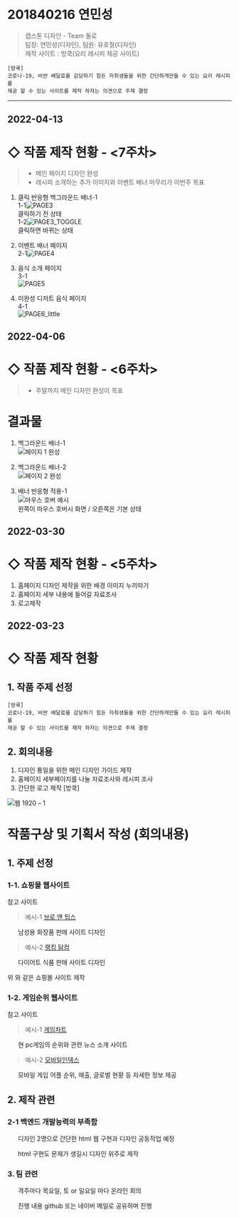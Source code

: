 
# 201840216 연민성
> 캡스톤 디자인 - Team 둘로  
> 팀장: 연민성(디자인), 팀원: 유호철(디자인)  
> 제작 사이트 : 방쿡(요리 레시피 제공 사이트)  

```
[방쿡]
코로나-19, 비싼 배달료를 감당하기 힘든 자취생들을 위한 간단하게만들 수 있는 요리 레시피를
제공 할 수 있는 사이트를 제작 하자는 의견으로 주제 결정

```


---
## 2022-04-13
# ◇ 작품 제작 현황 - <7주차>

>+ 메인 페이지 디자인 완성
>+ 레시피 소개하는 추가 이미지와 이벤트 배너 마무리가 이번주 목표



1. 클릭 반응형 백그라운드 배너-1   
 1-1![PAGE3](https://user-images.githubusercontent.com/79886686/163563643-0ece05c6-9683-465a-aef2-5d013805a919.png)   
 클릭하기 전 상태   
 1-2![PAGE3_TOGGLE](https://user-images.githubusercontent.com/79886686/163563651-c8471fbd-0d85-4d18-9f74-6ab4d6fe26d9.png)   
 클릭하면 바뀌는 상태      
 
2. 이벤트 배너 페이지      
 2-1![PAGE4](https://user-images.githubusercontent.com/79886686/163563656-7c02ad7c-60e2-4202-8087-09a0ee77ccbd.png)   

3. 음식 소개 페이지   
 3-1   
 ![PAGE5](https://user-images.githubusercontent.com/79886686/163563659-bd3e6570-7619-4fb7-af23-031ec4cbe87f.png)   
    
4. 미완성 디저트 음식 페이지   
 4-1   
 ![PAGE6_little](https://user-images.githubusercontent.com/79886686/163563662-0d3cbf1b-17ba-433c-b0ff-a582c73b5872.png)   

## 2022-04-06
# ◇ 작품 제작 현황 - <6주차>
>+ 주말까지 메인 디자인 완성이 목표


# 결과물
1. 백그라운드 배너-1   
![페이지 1 완성](https://user-images.githubusercontent.com/79886686/162443357-f8366179-2a2a-403d-97fe-7aa55d4a3a44.png)

2. 백그라운드 배너-2   
![페이지 2 완성](https://user-images.githubusercontent.com/79886686/162443349-dde5fe4b-f4a8-4269-bf80-9836f4a83250.png)

3. 배너 반응형 적용-1   
![마우스 호버 예시](https://user-images.githubusercontent.com/79886686/162443351-f90be25c-03f7-4da3-81aa-23083809176b.png)   
왼쪽이 마우스 호버시 화면 / 오른쪽은 기본 상태


## 2022-03-30
# ◇ 작품 제작 현황 - <5주차>
1. 홈페이지 디자인 제작을 위한 배경 이미지 누끼따기
2. 홈페이지 세부 내용에 들어갈 자료조사
3. 로고제작




## 2022-03-23
# ◇ 작품 제작 현황

<h2> 1. 작품 주제 선정 </h2>

```
[방쿡]
코로나-19, 비싼 배달료를 감당하기 힘든 자취생들을 위한 간단하게만들 수 있는 요리 레시피를
제공 할 수 있는 사이트를 제작 하자는 의견으로 주제 결정

```

<h2> 2. 회의내용 </h2>

1. 디자인 통일을 위한 메인 디자인 가이드 제작
2. 홈페이지 세부페이지를 나눌 자료조사와 레시피 조사
3. 간단한 로고 제작 [방쿡]



![웹 1920 – 1](https://user-images.githubusercontent.com/79886686/160339840-afb8f6ee-4582-4c1d-9eac-b9916b6fbfcb.png)




<h1>작품구상 및 기획서 작성 (회의내용) </h1>

<h2>1. 주제 선정</h2>

<h3> 1-1. 쇼핑몰 웹사이트 </h3>

참고 사이트

 > 예시-1  [브로 앤 팁스](https://brand.naver.com/brontips?n_media=27758&n_query=%EB%B8%8C%EB%A1%9C%EC%95%A4%ED%8C%81%EC%8A%A4&n_rank=1&n_ad_group=grp-a001-04-000000018082083&n_ad=nad-a001-04-000000140093108&n_keyword_id=nkw-a001-04-000003261998770&n_keyword=%EB%B8%8C%EB%A1%9C%EC%95%A4%ED%8C%81%EC%8A%A4&n_campaign_type=4&n_contract=tct-a001-04-000000000507774&n_ad_group_type=5&NaPm=ct%3Dl10rkx3k%7Cci%3D0zu0001ouxvw6SIRavlm%7Ctr%3Dbrnd%7Chk%3Dbfc9b4204a9436cc2518209a888ccacc5078e141) 

  <ul>남성용 화장품 판매 사이트 디자인 </ul>

> 예시-2 [랭킹 닭컴](https://www.rankingdak.com/?utm_source=NAVER&utm_medium=SA&utm_campaign=NA_BRAND_PC&utm_term=&n_media=27758&n_query=%EB%9E%AD%ED%82%B9%EB%8B%AD%EC%BB%B4&n_rank=1&n_ad_group=grp-a001-04-000000018308642&n_ad=nad-a001-04-000000175375003&n_keyword_id=nkw-a001-04-000003293524680&n_keyword=%EB%9E%AD%ED%82%B9%EB%8B%AD%EC%BB%B4&n_campaign_type=4&n_contract=tct-a001-04-000000000497490&n_ad_group_type=5&NaPm=ct%3Dl10rnqy8%7Cci%3D0ze0003suxvwPEn5m1mh%7Ctr%3Dbrnd%7Chk%3D61069aa89374c614abcef584bdc5437380923dd1)
 
 <ul> 다이어트 식품 판매 사이트 디자인  </ul>

위 와 같은 쇼핑몰 사이트 제작

<h3> 1-2. 게임순위 웹사이트 </h3>

참고 사이트

> 예시-1 [게임차트](http://www.gamechart100.com/)

 <ul> 현 pc게임의 순위와 관련 뉴스 소개 사이트  </ul>

> 예시-2 [모바일인덱스](https://www.mobileindex.com/mi-chart/realtime-rank)

  <ul> 모바일 게임 어플 순위, 매출, 글로벌 현황 등 자세한 정보 제공 </ul>

<h2> 2. 제작 관련</h2>

<h3> 2-1 백엔드 개발능력의 부족함 </h3>

<ul>디자인 2명으로 간단한 html 웹 구현과 디자인 공동작업 예정</ul>

<ul> html 구현도 문제가 생길시 디자인 위주로 제작 </ul>

<h3> 3. 팀 관련 </h3>

<ul> 격주마다 목요일, 토 or 일요일 마다 온라인 회의 </ul>
<ul> 진행 내용 github 또는 네이버 메일로 공유하며 진행 </ul>
